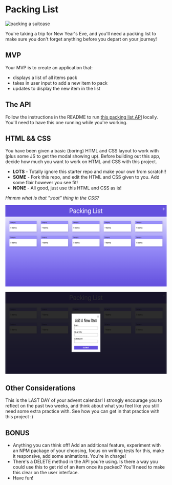 # Packing List

![packing a suitcase](https://media.giphy.com/media/10b2mfpiglNd4c/giphy.gif)


You're taking a trip for New Year's Eve, and you'll need a packing list to make sure you don't forget anything before you depart on your journey! 

## MVP
Your MVP is to create an application that:
* displays a list of all items pack
* takes in user input to add a new item to pack
* updates to display the new item in the list 

## The API
Follow the instructions in the README to run [this packing list API](https://github.com/turingschool-examples/packing-list-api) locally. You'll need to have this one running while you're working. 

## HTML && CSS

You have been given a basic (boring) HTML and CSS layout to work with (plus some JS to get the modal showing up). Before building out this app, decide how much you want to work on HTML and CSS with this project. 
* **LOTS** - Totally ignore this starter repo and make your own from scratch!!
* **SOME** - Fork this repo, and edit the HTML and CSS given to you. Add some flair however you see fit!
* **NONE** - All good, just use this HTML and CSS as is!

_Hmmm what is that ":root" thing in the CSS?_

![user interface](https://github.com/turingschool-examples/packing-list/blob/main/ui.png)


![modal open](https://github.com/turingschool-examples/packing-list/blob/main/modal.png)
 
 ## Other Considerations
 
This is the LAST DAY of your advent calendar! I strongly encourage you to reflect on the past two weeks, and think about what you feel like you still need some extra practice with. See how you can get in that practice with this project :) 

## BONUS
* Anything you can think off! Add an additional feature, experiment with an NPM package of your choosing, focus on writing tests for this, make it responsive, add some animations. You're in charge!
* There's a DELETE method in the API you're using. Is there a way you could use this to get rid of an item once its packed? You'll need to make this clear on the user interface. 
* Have fun!
